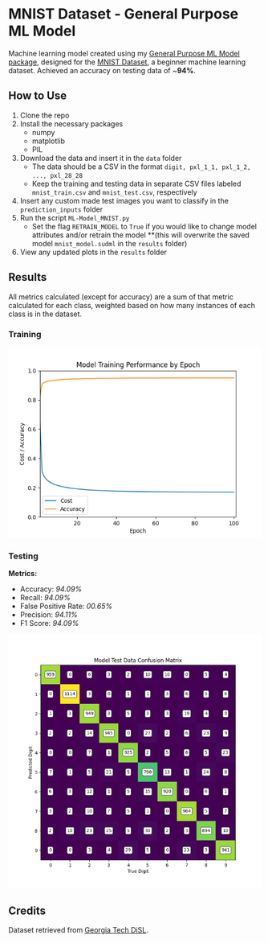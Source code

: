 # MNIST Dataset - General Purpose ML Model

Machine learning model created using my [General Purpose ML Model package](https://github.com/sudthebud/ML-Model_General-Purpose), designed for the [MNIST Dataset](https://en.wikipedia.org/wiki/MNIST_database), a beginner machine learning dataset. Achieved an accuracy on testing data of ~**94%**.

## How to Use
1. Clone the repo
2. Install the necessary packages
    - numpy
    - matplotlib
    - PIL
4. Download the data and insert it in the ```data``` folder
    - The data should be a CSV in the format ```digit, pxl_1_1, pxl_1_2, ..., pxl_28_28```
    - Keep the training and testing data in separate CSV files labeled ```mnist_train.csv``` and ```mnist_test.csv```, respectively
3. Insert any custom made test images you want to classify in the ```prediction_inputs``` folder
4. Run the script ```ML-Model_MNIST.py```
    - Set the flag ```RETRAIN_MODEL``` to ```True``` if you would like to change model attributes and/or retrain the model **(this will overwrite the saved model ```mnist_model.sudml``` in the ```results``` folder)
5. View any updated plots in the ```results``` folder

## Results
All metrics calculated (except for accuracy) are a sum of that metric calculated for each class, weighted based on how many instances of each class is in the dataset.
### Training
![MNIST Model - Training Performance](results/model_performance.png)
### Testing
**Metrics:**
- Accuracy: _94.09%_
- Recall: _94.09%_
- False Positive Rate: _00.65%_
- Precision: _94.11%_
- F1 Score: _94.09%_

![MNIST Model - Testing Data Confusion Matrix](results/model_confusion_matrix.png)

## Credits
Dataset retrieved from [Georgia Tech DiSL](https://git-disl.github.io/GTDLBench/datasets/mnist_datasets/).